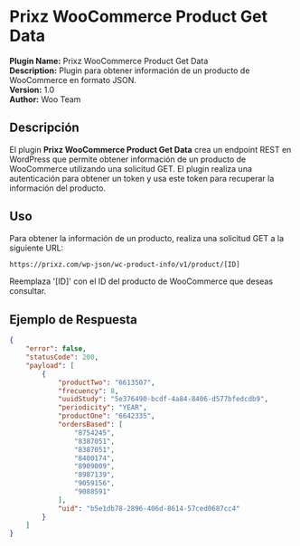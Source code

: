# Prixz WooCommerce Product Get Data

**Plugin Name:** Prixz WooCommerce Product Get Data  
**Description:** Plugin para obtener información de un producto de WooCommerce en formato JSON.  
**Version:** 1.0  
**Author:** Woo Team

## Descripción

El plugin **Prixz WooCommerce Product Get Data** crea un endpoint REST en WordPress que permite obtener información de un producto de WooCommerce utilizando una solicitud GET. El plugin realiza una autenticación para obtener un token y usa este token para recuperar la información del producto.

## Uso

Para obtener la información de un producto, realiza una solicitud GET a la siguiente URL:

```bash
https://prixz.com/wp-json/wc-product-info/v1/product/[ID]
```

Reemplaza '[ID]' con el ID del producto de WooCommerce que deseas consultar.

## Ejemplo de Respuesta

```json
{
    "error": false,
    "statusCode": 200,
    "payload": [
        {
            "productTwo": "6613507",
            "frecuency": 8,
            "uuidStudy": "5e376490-bcdf-4a84-8406-d577bfedcdb9",
            "periodicity": "YEAR",
            "productOne": "6642335",
            "ordersBased": [
                "8754245",
                "8387051",
                "8387051",
                "8400174",
                "8909009",
                "8987139",
                "9059156",
                "9088591"
            ],
            "uid": "b5e1db78-2896-406d-8614-57ced0687cc4"
        }
    ]
}
```



